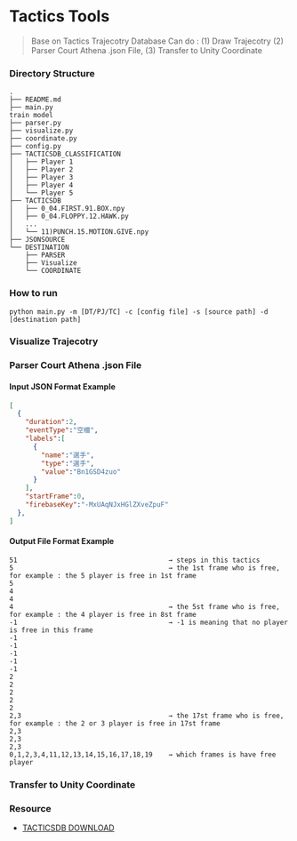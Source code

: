 # Tactics Tools
  > Base on Tactics Trajecotry Database
  > Can do : (1) Draw Trajecotry (2) Parser Court Athena .json File, (3) Transfer to Unity Coordinate


### Directory Structure

    .
    ├── README.md
    ├── main.py                                                                 train model
    ├── parser.py
    ├── visualize.py
    ├── coordinate.py
    ├── config.py
    ├── TACTICSDB_CLASSIFICATION
    │   ├── Player 1
    │   ├── Player 2
    │   ├── Player 3
    │   ├── Player 4
    │   └── Player 5
    ├── TACTICSDB
    │   ├── 0_04.FIRST.91.BOX.npy
    │   ├── 0_04.FLOPPY.12.HAWK.py
    │   ...
    │   └── 11)PUNCH.15.MOTION.GIVE.npy
    ├── JSONSOURCE                                                                 
    └── DESTINATION
        ├── PARSER
        ├── Visualize
        └── COORDINATE



### How to run
```
python main.py -m [DT/PJ/TC] -c [config file] -s [source path] -d [destination path]
```

### Visualize Trajecotry

### Parser Court Athena .json File

#### Input JSON Format Example

  ```json
  [
    {
      "duration":2,
      "eventType":"空檔",
      "labels":[
        {
          "name":"選手",
          "type":"選手",
          "value":"Bn1GSD4zuo"
        }
      ],
      "startFrame":0,
      "firebaseKey":"-MxUAqNJxHGlZXveZpuF"
    },
  ]
  ```

#### Output File Format Example
  
  ```
  51                                      → steps in this tactics
  5                                       → the 1st frame who is free, for example : the 5 player is free in 1st frame
  5
  4
  4
  4                                       → the 5st frame who is free, for example : the 4 player is free in 8st frame
  -1                                      → -1 is meaning that no player is free in this frame
  -1
  -1
  -1
  -1
  -1
  2
  2
  2
  2
  2
  2,3                                     → the 17st frame who is free, for example : the 2 or 3 player is free in 17st frame
  2,3
  2,3
  2,3
  0,1,2,3,4,11,12,13,14,15,16,17,18,19    → which frames is have free player
  ```

### Transfer to Unity Coordinate




### Resource
* [TACTICSDB DOWNLOAD](https://365nthu-my.sharepoint.com/:u:/g/personal/110062534_office365_nthu_edu_tw/EZzc5UCJwg1KpKpVeBId-eMB0wrnaIgxpihlwSK6Xx4x4w?e=wz5eD3)
